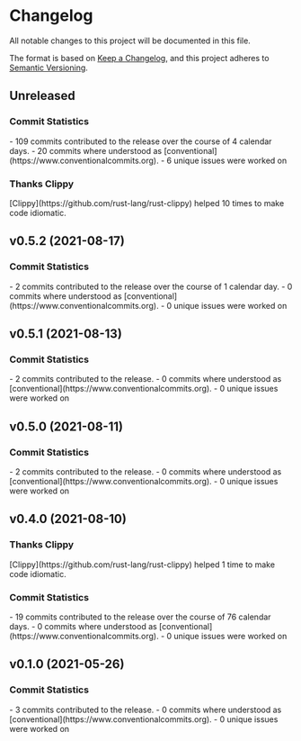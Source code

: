 # Changelog

All notable changes to this project will be documented in this file.

The format is based on [Keep a Changelog](https://keepachangelog.com/en/1.0.0/),
and this project adheres to [Semantic Versioning](https://semver.org/spec/v2.0.0.html).

## Unreleased

### Commit Statistics

<csr-read-only-do-not-edit/>
 - 109 commits contributed to the release over the course of 4 calendar days.
 - 20 commits where understood as [conventional](https://www.conventionalcommits.org).
 - 6 unique issues were worked on

### Thanks Clippy

<csr-read-only-do-not-edit/>
[Clippy](https://github.com/rust-lang/rust-clippy) helped 10 times to make code idiomatic. 

## v0.5.2 (2021-08-17)

### Commit Statistics

<csr-read-only-do-not-edit/>
 - 2 commits contributed to the release over the course of 1 calendar day.
 - 0 commits where understood as [conventional](https://www.conventionalcommits.org).
 - 0 unique issues were worked on

## v0.5.1 (2021-08-13)

### Commit Statistics

<csr-read-only-do-not-edit/>
 - 2 commits contributed to the release.
 - 0 commits where understood as [conventional](https://www.conventionalcommits.org).
 - 0 unique issues were worked on

## v0.5.0 (2021-08-11)

### Commit Statistics

<csr-read-only-do-not-edit/>
 - 2 commits contributed to the release.
 - 0 commits where understood as [conventional](https://www.conventionalcommits.org).
 - 0 unique issues were worked on

## v0.4.0 (2021-08-10)

### Thanks Clippy

<csr-read-only-do-not-edit/>
[Clippy](https://github.com/rust-lang/rust-clippy) helped 1 time to make code idiomatic. 

### Commit Statistics

<csr-read-only-do-not-edit/>
 - 19 commits contributed to the release over the course of 76 calendar days.
 - 0 commits where understood as [conventional](https://www.conventionalcommits.org).
 - 0 unique issues were worked on

## v0.1.0 (2021-05-26)

### Commit Statistics

<csr-read-only-do-not-edit/>
 - 3 commits contributed to the release.
 - 0 commits where understood as [conventional](https://www.conventionalcommits.org).
 - 0 unique issues were worked on

